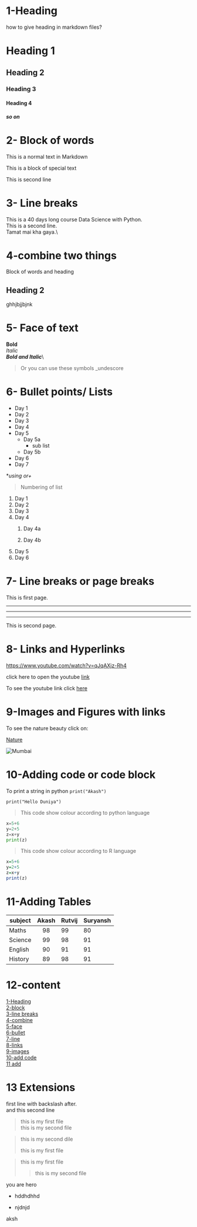 # 1-Heading

how to give heading in markdown files?

# Heading 1

## Heading 2

### Heading 3

#### Heading 4

##### so on

# 2- Block of words

This is a normal text in Markdown  

This is a block of special text

This is second line 

# 3- Line breaks

This is a 40 days long course Data Science with Python.\
This is a second line.\
Tamat mai kha gaya.\

# 4-combine two things

Block of words and heading

## Heading 2
ghhjbjjbjnk


# 5- Face of text

__Bold__\
*Italic*\
***Bold and Italic***\
>Or you can use these symbols
_undescore

# 6- Bullet points/ Lists

- Day 1
- Day 2
- Day 3
- Day 4
- Day 5
  - Day 5a
    - sub list
  - Day 5b
- Day 6
- Day 7

**using *or+**

>Numbering of list

1. Day 1
1. Day 2
3. Day 3
4. Day 4
    1. Day 4a

    2. Day 4b
5. Day 5
6. Day 6

# 7- Line breaks or page breaks

This is first page.

___
----
****




This is second page.

# 8- Links and Hyperlinks

<https://www.youtube.com/watch?v=qJqAXjz-Rh4>

click here to open the youtube [link](https://www.youtube.com/watch?v=qJqAXjz-Rh4)

[Akash]:https://www.youtube.com/watch?v=qJqAXjz-Rh4

To see the youtube link click [here][Akash]

# 9-Images and Figures with links

To see the nature beauty click on:


[Nature](beauty_nature.jpg)

![Mumbai](https://www.google.com/imgres?imgurl=https%3A%2F%2Fcdn.britannica.com%2F26%2F84526-050-45452C37%2FGateway-monument-India-entrance-Mumbai-Harbour-coast.jpg&tbnid=bmSq_09DHv6UJM&vet=12ahUKEwjU0tm9tML-AhX8FLcAHT3cDk8QMygAegUIARDjAQ..i&imgrefurl=https%3A%2F%2Fwww.britannica.com%2Fplace%2FMumbai&docid=pUqbcNQRDTTmHM&w=1600&h=1067&q=mumbai&ved=2ahUKEwjU0tm9tML-AhX8FLcAHT3cDk8QMygAegUIARDjAQ)

# 10-Adding code or code block

To print a string in python `print("Akash")`

`print("Hello Duniya")`
>This code show colour according to python language

```python
x=5+6
y=2+5
z=x+y
print(z)
```

>This code show colour according to R language

```R
x=5+6
y=2+5
z=x+y
print(z)
```

# 11-Adding Tables

| subject | Akash | Rutvij | Suryansh |
| ------- | :----: | ------ | -------- |
|Maths|98|99|80|
|Science|99|98|91|
|English|90|91|91|
|History|89|98|91|

# 12-content

[1-Heading](#1-heading)\
[2-block](#2--block-of-words)\
[3-line breaks](#3--line-breaks)\
[4-combine](#4-combine-two-things)\
[5-face](#5--face-of-text)\
[6-bullet](#6--bullet-points-lists)\
[7-line](#7--line-breaks-or-page-breaks)\
[8-links](#8--links-and-hyperlinks)\
[9-images](#9-images-and-figures-with-links)\
[10-add code](#10-adding-code-or-code-block)\
[11 add](#11-adding-tables)

# 13 Extensions  


first line with backslash after.<br>
and this second line

>this is my first file\
>this is my second file

> this is my second dile
>
> this is my first file

>this is my first file
>
>>this is my second file

you are hero
* hddhdhhd
+ njdnjd

aksh





